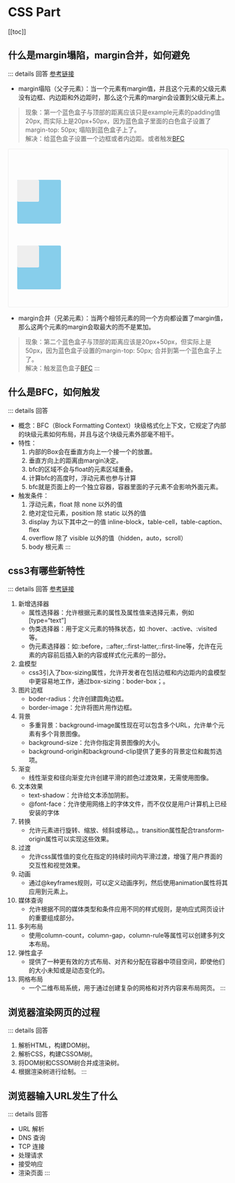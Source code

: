 # CSS Part
[[toc]]
## 什么是margin塌陷，margin合并，如何避免 <Badge type="tip" text="primary" />
::: details 回答 [参考链接](https://blog.csdn.net/Celester_best/article/details/127455732)
- margin塌陷（父子元素）：当一个元素有margin值，并且这个元素的父级元素没有边框、内边距和外边距时，那么这个元素的margin会设置到父级元素上。
>现象：第一个蓝色盒子与顶部的距离应该只是example元素的padding值20px, 而实际上是20px+50px，因为蓝色盒子里面的白色盒子设置了margin-top: 50px; 塌陷到蓝色盒子上了。    
>解决：给蓝色盒子设置一个边框或者内边距。或者触发[BFC](#什么是bfc-如何触发) 
<div class="example">
    <div class="parent error">
        <div class="child"></div>
    </div>
    <div class="parent right">
        <div class="child"></div>
    </div>
</div>

- margin合并（兄弟元素）：当两个相邻元素的同一个方向都设置了margin值，那么这两个元素的margin会取最大的而不是累加。
>现象：第二个蓝色盒子与顶部的距离应该是20px+50px，但实际上是50px，因为蓝色盒子设置的margin-top: 50px; 合并到第一个蓝色盒子上了。   
>解决：触发蓝色盒子[BFC](#什么是bfc-如何触发) 
:::
## 什么是BFC，如何触发 <Badge type="tip" text="primary" />
::: details 回答
- 概念：BFC（Block Formatting Context）块级格式化上下文，它规定了内部的块级元素如何布局，并且与这个块级元素外部毫不相干。
- 特性：
    1. 内部的Box会在垂直方向上一个接一个的放置。
    2. 垂直方向上的距离由margin决定。
    3. bfc的区域不会与float的元素区域重叠。
    4. 计算bfc的高度时，浮动元素也参与计算
    5. bfc就是页面上的一个独立容器，容器里面的子元素不会影响外面元素。
- 触发条件：
     1. 浮动元素，float 除 none 以外的值 
     2. 绝对定位元素，position 除 static 以外的值
     3. display 为以下其中之一的值 inline-block，table-cell，table-caption、flex
     4. overflow 除了 visible 以外的值（hidden，auto，scroll）
     5. body 根元素
:::
## css3有哪些新特性 <Badge type="tip" text="primary" />
::: details 回答 [参考链接](https://blog.csdn.net/Feng_warm/article/details/140721144)
1. 新增选择器
    - 属性选择器：允许根据元素的属性及属性值来选择元素，例如 [type=“text”]
    - 伪类选择器：用于定义元素的特殊状态，如 :hover、:active、:visited等。
    - 伪元素选择器：如::before，::after,::first-latter,::first-line等，允许在元素的内容前后插入新的内容或样式化元素的一部分。
2. 盒模型
    - css3引入了box-sizing属性，允许开发者在包括边框和内边距内的盒模型中更容易地工作，通过box-sizing：boder-box；。
3. 图片边框
    - boder-radius：允许创建圆角边框。
    - border-image：允许将图片用作边框。
4. 背景
    - 多重背景：background-image属性现在可以包含多个URL，允许单个元素有多个背景图像。
    - background-size：允许你指定背景图像的大小。
    - background-origin和background-clip提供了更多的背景定位和裁剪选项。
5. 渐变
    - 线性渐变和径向渐变允许创建平滑的颜色过渡效果，无需使用图像。
6. 文本效果
    - text-shadow：允许给文本添加阴影。
    - @font-face：允许使用网络上的字体文件，而不仅仅是用户计算机上已经安装的字体
7. 转换
    - 允许元素进行旋转、缩放、倾斜或移动。。transition属性配合transform-origin属性可以实现这些效果。
8. 过渡
    - 允许css属性值的变化在指定的持续时间内平滑过渡，增强了用户界面的交互性和视觉效果。
9. 动画
    - 通过@keyframes规则，可以定义动画序列，然后使用animation属性将其应用到元素上。
10. 媒体查询
    - 允许根据不同的媒体类型和条件应用不同的样式规则，是响应式网页设计的重要组成部分。
11. 多列布局
    - 使用column-count，column-gap，column-rule等属性可以创建多列文本布局。
12. 弹性盒子
    - 提供了一种更有效的方式布局、对齐和分配在容器中项目空间，即使他们的大小未知或是动态变化的。
13. 网格布局
    - 一个二维布局系统，用于通过创建复杂的网格和对齐内容来布局网页。
:::
## 浏览器渲染网页的过程 <Badge type="warning" text="middle" />
::: details 回答
1. 解析HTML，构建DOM树。
2. 解析CSS，构建CSSOM树。
3. 将DOM树和CSSOM树合并成渲染树。
4. 根据渲染树进行绘制。
:::
## 浏览器输入URL发生了什么 <Badge type="warning" text="middle" />
::: details 回答
- URL 解析
- DNS 查询
- TCP 连接
- 处理请求
- 接受响应
- 渲染页面
:::



<style lang="scss"> 
.example{
    border: 1px solid #eee;
    padding: 20px;
    border-radius: 3px;
    .parent{
        width: 100px;
        height: 100px;
        background-color: skyblue;
        border-radius: 3px;
        margin-bottom: 20px;
        text-align: center;
    }
    .child{
        width: 50px;
        height: 50px;
        background-color: #eee;
        border-radius: 3px;
        margin-top: 50px;
        box-sizing: border-box;
        color: #000;
        text-align: center;
        line-height: 50px;
    }
    .parent.right{
        /* overflow: hidden; */
        /* border: 1px solid #eee; */
        /* padding: 1px; */
    }
}

</style>